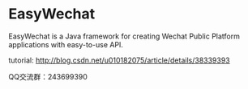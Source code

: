 EasyWechat
==========

EasyWechat is a Java framework for creating Wechat Public Platform applications with easy-to-use API.

tutorial: http://blog.csdn.net/u010182075/article/details/38339393

QQ交流群：243699390
